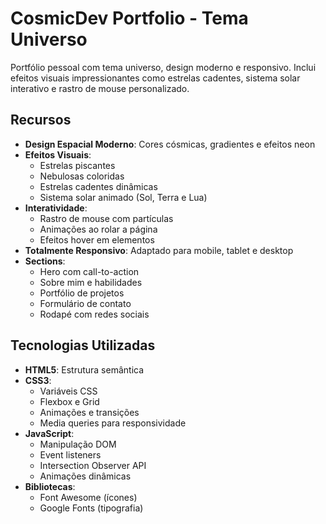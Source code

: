 # CosmicDev Portfolio - Tema Universo


Portfólio pessoal com tema universo, design moderno e responsivo. Inclui efeitos visuais impressionantes como estrelas cadentes, sistema solar interativo e rastro de mouse personalizado.

## Recursos

- **Design Espacial Moderno**: Cores cósmicas, gradientes e efeitos neon
- **Efeitos Visuais**:
  - Estrelas piscantes
  - Nebulosas coloridas
  - Estrelas cadentes dinâmicas
  - Sistema solar animado (Sol, Terra e Lua)
- **Interatividade**:
  - Rastro de mouse com partículas
  - Animações ao rolar a página
  - Efeitos hover em elementos
- **Totalmente Responsivo**: Adaptado para mobile, tablet e desktop
- **Sections**:
  - Hero com call-to-action
  - Sobre mim e habilidades
  - Portfólio de projetos
  - Formulário de contato
  - Rodapé com redes sociais

## Tecnologias Utilizadas

- **HTML5**: Estrutura semântica
- **CSS3**:
  - Variáveis CSS
  - Flexbox e Grid
  - Animações e transições
  - Media queries para responsividade
- **JavaScript**:
  - Manipulação DOM
  - Event listeners
  - Intersection Observer API
  - Animações dinâmicas
- **Bibliotecas**:
  - Font Awesome (ícones)
  - Google Fonts (tipografia)

